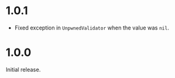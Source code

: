 # 1.0.1

- Fixed exception in `UnpwnedValidator` when the value was `nil`.

# 1.0.0

Initial release.

